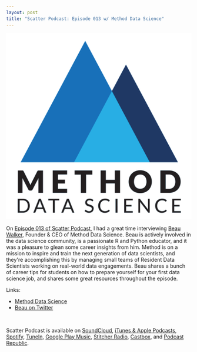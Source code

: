 ```yaml
---
layout: post
title: "Scatter Podcast: Episode 013 w/ Method Data Science"
---
```


[![](https://raw.githubusercontent.com/JavOrraca/Home/gh-pages/assets/img/method.png)](https://soundcloud.com/scatterpodcast/episode-013)

On [Episode 013 of Scatter Podcast](https://soundcloud.com/scatterpodcast/episode-013), I had a great time interviewing [Beau Walker](https://www.linkedin.com/in/beauthescientist/), Founder & CEO of Method Data Science. Beau is actively involved in the data science community, is a passionate R and Python educator, and it was a pleasure to glean some career insights from him. Method is on a mission to inspire and train the next generation of data scientists, and they're accomplishing this by managing small teams of Resident Data Scientists working on real-world data engagements. Beau shares a bunch of career tips for students on how to prepare yourself for your first data science job, and shares some great resources throughout the episode.

Links:
* [Method Data Science](https://methoddatascience.com/)
* [Beau on Twitter](https://twitter.com/beaujwalker)
<br>

Scatter Podcast is available on [SoundCloud](https://soundcloud.com/scatterpodcast), [iTunes & Apple Podcasts](https://podcasts.apple.com/us/podcast/scatter-podcast/id1458544194), [Spotify](https://open.spotify.com/show/64UpJwByrdsrLSYObuEeHx?si=n_UlBzrYQv6ptBjeXfSOsw), [TuneIn](https://tunein.com/podcasts/Business--Economics-Podcasts/Scatter-Podcast-p1216105/), [Google Play Music](https://playmusic.app.goo.gl/?ibi=com.google.PlayMusic&isi=691797987&ius=googleplaymusic&apn=com.google.android.music&link=https://play.google.com/music/m/Iqayzaqkmvhu5op3yehzbj5bus4?t%3DScatter_Podcast%26pcampaignid%3DMKT-na-all-co-pr-mu-pod-16), [Stitcher Radio](https://www.stitcher.com/podcast/scatter-podcast/httpssoundcloudcomscatterpodcast), [Castbox](https://castbox.fm/channel/id2083174), and [Podcast Republic](https://www.podcastrepublic.net/podcast/1458544194).
